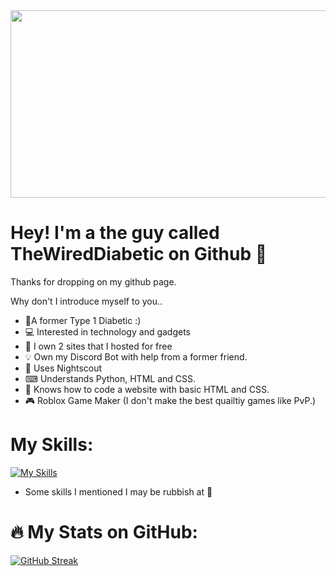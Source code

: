 <div align="center">
  <img src="https://i.pinimg.com/736x/9c/41/d9/9c41d99e60cc67e0150aa86319e9e93c.jpg" width="600" height="300"/>
</div>

# Hey! I'm a the guy called TheWiredDiabetic on Github 👋
Thanks for dropping on my github page.

Why don't I introduce myself to you..
- 💉A former Type 1 Diabetic :)
- 💻 Interested in technology and gadgets
- 🔨 I own 2 sites that I hosted for free
- 💡 Own my Discord Bot with help from a former friend.
- 📁 Uses Nightscout
- ⌨ Understands Python, HTML and CSS.
- 📜 Knows how to code a website with basic HTML and CSS.
- 🎮 Roblox Game Maker (I don't make the best quailtiy games like PvP.)

# My Skills:
[![My Skills](https://skillicons.dev/icons?i=js,html,css,py,heroku,github,discord)](https://skillicons.dev)
- Some skills I mentioned I may be rubbish at 🤣

# :fire: My Stats on GitHub:
[![GitHub Streak](http://github-readme-streak-stats.herokuapp.com?user=TheWiredDiabetic&theme=dark&background=000000)](https://git.io/streak-stats)
